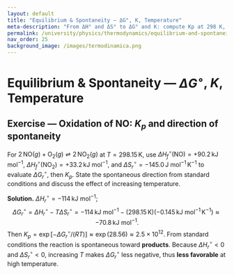 ```yaml
---
layout: default
title: "Equilibrium & Spontaneity — ΔG°, K, Temperature"
meta-description: "From ΔH° and ΔS° to ΔG° and K: compute Kp at 298 K, decide the reaction direction from standard conditions, and discuss temperature effects."
permalink: /university/physics/thermodynamics/equilibrium-and-spontaneity/
nav_order: 25
background_image: /images/termodinamica.png
---
```



# Equilibrium & Spontaneity — $\Delta G^\circ$, $K$, Temperature


<div class="content-box">


## Exercise — Oxidation of NO: $K_p$ and direction of spontaneity
For $2\,\mathrm{NO}(g)+\mathrm{O}_2(g)\rightleftharpoons 2\,\mathrm{NO}_2(g)$ at $T=298.15\,\text{K}$, use $\Delta H_f^\circ(\mathrm{NO})=+90.2\,\text{kJ mol}^{-1}$, $\Delta H_f^\circ(\mathrm{NO}_2)=+33.2\,\text{kJ mol}^{-1}$, and $\Delta S_r^\circ= -145.0\,\text{J mol}^{-1}\,\text{K}^{-1}$ to evaluate $\Delta G_r^\circ$, then $K_p$. State the spontaneous direction from standard conditions and discuss the effect of increasing temperature.


**Solution.** $\Delta H_r^\circ = -114\,\text{kJ mol}^{-1}$;
$$
\Delta G_r^\circ = \Delta H_r^\circ - T\Delta S_r^\circ = -114\,\text{kJ mol}^{-1} - (298.15\,\text{K})(-0.145\,\text{kJ mol}^{-1}\,\text{K}^{-1}) \approx -70.8\,\text{kJ mol}^{-1}.
$$
Then $K_p=\exp[-\Delta G_r^\circ/(RT)]\approx \exp(28.56)\approx 2.5\times10^{12}$.
From standard conditions the reaction is spontaneous toward **products**. Because $\Delta H_r^\circ<0$ and $\Delta S_r^\circ<0$, increasing $T$ makes $\Delta G_r^\circ$ less negative, thus **less favorable** at high temperature.


</div>